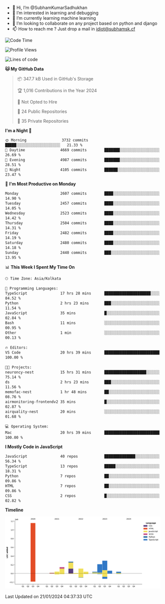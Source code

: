 - 👋 Hi, I’m @SubhamKumarSadhukhan
- 👀 I’m interested in learning and debugging
- 🌱 I’m currently learning machine learning
- 💞️ I’m looking to collaborate on any project based on python and django
- 📫 How to reach me ?
      Just drop a mail in idiot@subhamsk.cf

<!---
SubhamKumarSadhukhan/SubhamKumarSadhukhan is a ✨ special ✨ repository because its `README.md` (this file) appears on your GitHub profile.
You can click the Preview link to take a look at your changes.
--->


<!--START_SECTION:waka-->
![Code Time](http://img.shields.io/badge/Code%20Time-1%2C904%20hrs%2030%20mins-blue)

![Profile Views](http://img.shields.io/badge/Profile%20Views-0-blue)

![Lines of code](https://img.shields.io/badge/From%20Hello%20World%20I%27ve%20Written-2.4%20million%20lines%20of%20code-blue)

**🐱 My GitHub Data** 

> 📦 347.7 kB Used in GitHub's Storage 
 > 
> 🏆 1,016 Contributions in the Year 2024
 > 
> 🚫 Not Opted to Hire
 > 
> 📜 24 Public Repositories 
 > 
> 🔑 35 Private Repositories 
 > 
**I'm a Night 🦉** 

```text
🌞 Morning                3732 commits        █████░░░░░░░░░░░░░░░░░░░░   21.33 % 
🌆 Daytime                4669 commits        ███████░░░░░░░░░░░░░░░░░░   26.69 % 
🌃 Evening                4987 commits        ███████░░░░░░░░░░░░░░░░░░   28.51 % 
🌙 Night                  4105 commits        ██████░░░░░░░░░░░░░░░░░░░   23.47 % 
```
📅 **I'm Most Productive on Monday** 

```text
Monday                   2607 commits        ████░░░░░░░░░░░░░░░░░░░░░   14.90 % 
Tuesday                  2457 commits        ████░░░░░░░░░░░░░░░░░░░░░   14.05 % 
Wednesday                2523 commits        ████░░░░░░░░░░░░░░░░░░░░░   14.42 % 
Thursday                 2504 commits        ████░░░░░░░░░░░░░░░░░░░░░   14.31 % 
Friday                   2482 commits        ████░░░░░░░░░░░░░░░░░░░░░   14.19 % 
Saturday                 2480 commits        ████░░░░░░░░░░░░░░░░░░░░░   14.18 % 
Sunday                   2440 commits        ███░░░░░░░░░░░░░░░░░░░░░░   13.95 % 
```


📊 **This Week I Spent My Time On** 

```text
🕑︎ Time Zone: Asia/Kolkata

💬 Programming Languages: 
TypeScript               17 hrs 28 mins      █████████████████████░░░░   84.52 % 
Python                   2 hrs 23 mins       ███░░░░░░░░░░░░░░░░░░░░░░   11.54 % 
JavaScript               35 mins             █░░░░░░░░░░░░░░░░░░░░░░░░   02.84 % 
Bash                     11 mins             ░░░░░░░░░░░░░░░░░░░░░░░░░   00.95 % 
Other                    1 min               ░░░░░░░░░░░░░░░░░░░░░░░░░   00.13 % 

🔥 Editors: 
VS Code                  20 hrs 39 mins      █████████████████████████   100.00 % 

🐱‍💻 Projects: 
neuroncy-nest            15 hrs 31 mins      ███████████████████░░░░░░   75.14 % 
ds                       2 hrs 23 mins       ███░░░░░░░░░░░░░░░░░░░░░░   11.56 % 
memofac-nest             1 hr 48 mins        ██░░░░░░░░░░░░░░░░░░░░░░░   08.76 % 
airmonitoring-frontendv2 35 mins             █░░░░░░░░░░░░░░░░░░░░░░░░   02.87 % 
airquality-nest          20 mins             ░░░░░░░░░░░░░░░░░░░░░░░░░   01.68 % 

💻 Operating System: 
Mac                      20 hrs 39 mins      █████████████████████████   100.00 % 
```

**I Mostly Code in JavaScript** 

```text
JavaScript               40 repos            ██████████████░░░░░░░░░░░   56.34 % 
TypeScript               13 repos            █████░░░░░░░░░░░░░░░░░░░░   18.31 % 
Python                   7 repos             ██░░░░░░░░░░░░░░░░░░░░░░░   09.86 % 
HTML                     7 repos             ██░░░░░░░░░░░░░░░░░░░░░░░   09.86 % 
CSS                      2 repos             █░░░░░░░░░░░░░░░░░░░░░░░░   02.82 % 
```



**Timeline**

![Lines of Code chart](https://raw.githubusercontent.com/SubhamKumarSadhukhan/SubhamKumarSadhukhan/main/assets/bar_graph.png)


 Last Updated on 21/01/2024 04:37:33 UTC
<!--END_SECTION:waka-->
